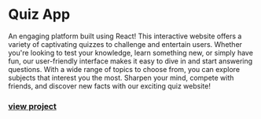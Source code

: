 

# Quiz App

An engaging platform built using React! This interactive website offers a variety of captivating quizzes to challenge and entertain users. Whether you're looking to test your knowledge, learn something new, or simply have fun, our user-friendly interface makes it easy to dive in and start answering questions. With a wide range of topics to choose from, you can explore subjects that interest you the most. Sharpen your mind, compete with friends, and discover new facts with our exciting quiz website!

### [view project](https://yk-quizapp.netlify.app)
